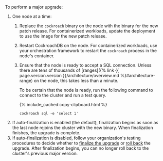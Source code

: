 To perform a major upgrade:

1. One node at a time:
    1. Replace the `cockroach` binary on the node with the binary for the new patch release. For containerized workloads, update the deployment to use the image for the new patch release.
    1. Restart CockroachDB on the node. For containerized workloads, use your orchestration framework to restart the `cockroach` process in the node's container.
    1. Ensure that the node is ready to accept a SQL connection. Unless there are tens of thousands of [ranges]({% link {{ page.version.version }}/architecture/overview.md %}#architecture-range) on the node, this takes less than a minute.

        To be certain that the node is ready, run the following command to connect to the cluster and run a test query.

        {% include_cached copy-clipboard.html %}
        ~~~ shell
        cockroach sql -e 'select 1'
        ~~~
1. If auto-finalization is enabled (the default), finalization begins as soon as the last node rejoins the cluster with the new binary. When finalization finishes, the upgrade is complete.
1. If auto-finalization is disabled, follow your organization's testing procedures to decide whether to [finalize the upgrade](#finalize-a-major-version-upgrade-manually) or [roll back](#roll-back-a-major-version-upgrade) the upgrade. After finalization begins, you can no longer roll back to the cluster's previous major version.
